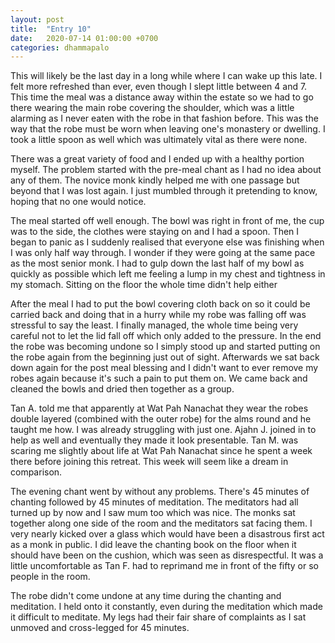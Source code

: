 ```yaml
---
layout: post
title:  "Entry 10"
date:   2020-07-14 01:00:00 +0700
categories: dhammapalo
---
```

This will likely be the last day in a long while where I can wake up this late. I felt more refreshed than ever, even though I slept little between 4 and 7. This time the meal was a distance away within the estate so we had to go there wearing the main robe covering the shoulder, which was a little alarming as I never eaten with the robe in that fashion before. This was the way that the robe must be worn when leaving one's monastery or dwelling. I took a little spoon as well which was ultimately vital as there were none.

There was a great variety of food and I ended up with a healthy portion myself. The problem started with the pre-meal chant as I had no idea about any of them. The novice monk kindly helped me with one passage but beyond that I was lost again. I just mumbled through it pretending to know, hoping that no one would notice.

The meal started off well enough. The bowl was right in front of me, the cup was to the side, the clothes were staying on and I had a spoon. Then I began to panic as I suddenly realised that everyone else was finishing when I was only half way through. I wonder if they were going at the same pace as the most senior monk. I had to gulp down the last half of my bowl as quickly as possible which left me feeling a lump in my chest and tightness in my stomach. Sitting on the floor the whole time didn't help either

After the meal I had to put the bowl covering cloth back on so it could be carried back and doing that in a hurry while my robe was falling off was stressful to say the least. I finally managed, the whole time being very careful not to let the lid fall off which only added to the pressure. In the end the robe was becoming undone so I simply stood up and started putting on the robe again from the beginning just out of sight. Afterwards we sat back down again for the post meal blessing and I didn't want to ever remove my robes again because it's such a pain to put them on. We came back and cleaned the bowls and dried then together as a group.

Tan A. told me that apparently at Wat Pah Nanachat they wear the robes double layered (combined with the outer robe) for the alms round and he taught me how. I was already struggling with just one. Ajahn J. joined in to help as well and eventually they made it look presentable. Tan M. was scaring me slightly about life at Wat Pah Nanachat since he spent a week there before joining this retreat. This week will seem like a dream in comparison.

The evening chant went by without any problems. There's 45 minutes of chanting followed by 45 minutes of meditation. The meditators had all turned up by now and I saw mum too which was nice. The monks sat together along one side of the room and the meditators sat facing them. I very nearly kicked over a glass which would have been a disastrous first act as a monk in public. I did leave the chanting book on the floor when it should have been on the cushion, which was seen as disrespectful. It was a little uncomfortable as Tan F. had to reprimand me in front of the fifty or so people in the room.

The robe didn't come undone at any time during the chanting and meditation. I held onto it constantly, even during the meditation which made it difficult to meditate. My legs had their fair share of complaints as I sat unmoved and cross-legged for 45 minutes. 